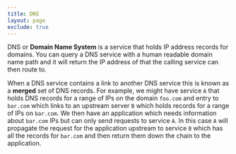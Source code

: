 ```yaml
---
title: DNS
layout: page
exclude: true
---
```


DNS or **Domain Name System** is a service that holds IP address records for domains. You can query a DNS service with a human readable domain name path and it will return the IP address of that the calling service can then route to.

When a DNS service contains a link to another DNS service this is known as a **merged** set of DNS records. For example, we might have service `A` that holds DNS records for a range of IPs on the domain `foo.com` and entry to `bar.com` which links to an upstream server `B` which holds records for a range of IPs on `bar.com`. We then have an application which needs information about `bar.com` IPs but can only send requests to service `A`. In this case `A` will propagate the request for the application upstream to service `B` which has all the records for `bar.com` and then return them down the chain to the application.
<!--stackedit_data:
eyJoaXN0b3J5IjpbNDkyMzI3NzIsLTE4NzY1MzA2NDksLTE4MT
Y2ODM1OCwtMTgxNjY4MzU4XX0=
-->